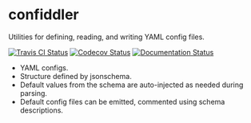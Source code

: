 confiddler
==========

Utilities for defining, reading, and writing YAML config files. 

[![Travis CI Status](https://travis-ci.com/stuarteberg/confiddler.svg?branch=master)](https://travis-ci.com/stuarteberg/confiddler)
[![Codecov Status](https://codecov.io/gh/stuarteberg/confiddler/branch/master/graph/badge.svg)](https://codecov.io/gh/stuarteberg/confiddler)
[![Documentation Status](https://readthedocs.org/projects/confiddler/badge/?version=latest)](https://confiddler.readthedocs.io/en/latest/?badge=latest)


- YAML configs.
- Structure defined by jsonschema.
- Default values from the schema are auto-injected as needed during parsing.
- Default config files can be emitted, commented using schema descriptions.

